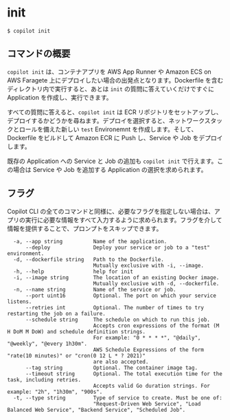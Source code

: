 # init
```console
$ copilot init
```

## コマンドの概要
`copilot init` は、コンテナアプリを AWS App Runner や Amazon ECS on AWS Faragete 上にデプロイしたい場合の出発点となります。Dockerfile を含むディレクトリ内で実行すると、あとは `init` の質問に答えていくだけですぐに Application を作成し、実行できます。

すべての質問に答えると、`copilot init` は ECR リポジトリをセットアップし、デプロイするかどうかを尋ねます。デプロイを選択すると、ネットワークスタックとロールを備えた新しい `test` Environemnt を作成します。そして、Dockerfile をビルドして Amazon ECR に Push し、Service や Job をデプロイします。

既存の Application への Service と Job の追加も `copilot init` で行えます。この場合は Service や Job を追加する Application の選択を求められます。

## フラグ

Copilot CLI の全てのコマンドと同様に、必要なフラグを指定しない場合は、アプリの実行に必要な情報をすべて入力するように求められます。フラグを介して情報を提供することで、プロンプトをスキップできます。

```
  -a, --app string          Name of the application.
      --deploy              Deploy your service or job to a "test" environment.
  -d, --dockerfile string   Path to the Dockerfile.
                            Mutually exclusive with -i, --image.
  -h, --help                help for init
  -i, --image string        The location of an existing Docker image.
                            Mutually exclusive with -d, --dockerfile.
  -n, --name string         Name of the service or job.
      --port uint16         Optional. The port on which your service listens.
      --retries int         Optional. The number of times to try restarting the job on a failure.
      --schedule string     The schedule on which to run this job. 
                            Accepts cron expressions of the format (M H DoM M DoW) and schedule definition strings. 
                            For example: "0 * * * *", "@daily", "@weekly", "@every 1h30m".
                            AWS Schedule Expressions of the form "rate(10 minutes)" or "cron(0 12 L * ? 2021)"
                            are also accepted.
      --tag string          Optional. The container image tag.
      --timeout string      Optional. The total execution time for the task, including retries.
                            Accepts valid Go duration strings. For example: "2h", "1h30m", "900s".
  -t, --type string         Type of service to create. Must be one of:
                            "Request-Driven Web Service", "Load Balanced Web Service", "Backend Service", "Scheduled Job".
```

